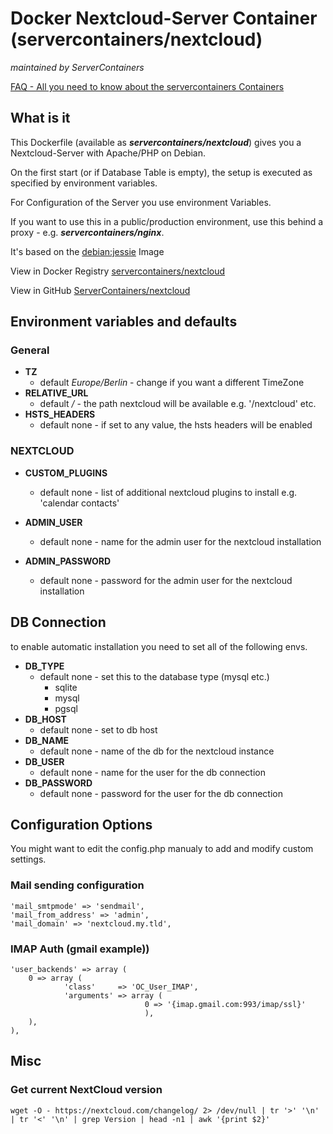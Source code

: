 # Docker Nextcloud-Server Container (servercontainers/nextcloud)
_maintained by ServerContainers_

[FAQ - All you need to know about the servercontainers Containers](https://marvin.im/docker-faq-all-you-need-to-know-about-the-marvambass-containers/)

## What is it

This Dockerfile (available as ___servercontainers/nextcloud___) gives you a Nextcloud-Server with Apache/PHP on Debian.

On the first start (or if Database Table is empty), the setup is executed as specified by environment variables.

For Configuration of the Server you use environment Variables.

If you want to use this in a public/production environment, use this behind a proxy - e.g. ___servercontainers/nginx___.

It's based on the [debian:jessie](https://registry.hub.docker.com/_/debian/) Image

View in Docker Registry [servercontainers/nextcloud](https://registry.hub.docker.com/u/servercontainers/nextcloud/)

View in GitHub [ServerContainers/nextcloud](https://github.com/ServerContainers/nextcloud)

## Environment variables and defaults

### General

* __TZ__
    * default _Europe/Berlin_ - change if you want a different TimeZone
* __RELATIVE\_URL__
    * default _/_ - the path nextcloud will be available e.g. '/nextcloud' etc.
* __HSTS\_HEADERS__
    * default none - if set to any value, the hsts headers will be enabled

### NEXTCLOUD

* __CUSTOM\_PLUGINS__
    * default none - list of additional nextcloud plugins to install e.g. 'calendar contacts'

* __ADMIN\_USER__
    * default none - name for the admin user for the nextcloud installation
* __ADMIN\_PASSWORD__
    * default none - password for the admin user for the nextcloud installation

## DB Connection

to enable automatic installation you need to set all of the following envs.

* __DB\_TYPE__
    * default none - set this to the database type (mysql etc.)
        * sqlite
        * mysql
        * pgsql
* __DB\_HOST__
    * default none - set to db host
* __DB\_NAME__
    * default none - name of the db for the nextcloud instance
* __DB\_USER__
    * default none - name for the user for the db connection
* __DB\_PASSWORD__
    * default none - password for the user for the db connection

## Configuration Options

You might want to edit the config.php manualy to add and modify custom settings.

### Mail sending configuration

    'mail_smtpmode' => 'sendmail',
    'mail_from_address' => 'admin',
    'mail_domain' => 'nextcloud.my.tld',

### IMAP Auth (gmail example))

    'user_backends' => array (
        0 => array (
                'class'     => 'OC_User_IMAP',
                'arguments' => array (
                                  0 => '{imap.gmail.com:993/imap/ssl}'
                                  ),
        ),
    ),

## Misc

### Get current NextCloud version

    wget -O - https://nextcloud.com/changelog/ 2> /dev/null | tr '>' '\n' | tr '<' '\n' | grep Version | head -n1 | awk '{print $2}'
